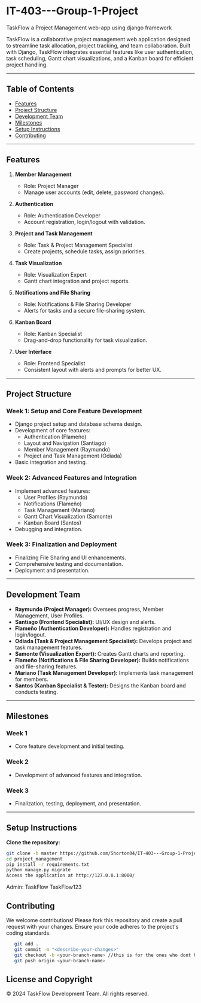 # IT-403---Group-1-Project
TaskFlow a Project Management web-app using django framework


TaskFlow is a collaborative project management web application designed to streamline task allocation, project tracking, and team collaboration. Built with Django, TaskFlow integrates essential features like user authentication, task scheduling, Gantt chart visualizations, and a Kanban board for efficient project handling.

---

## Table of Contents

- [Features](#features)
- [Project Structure](#project-structure)
- [Development Team](#development-team)
- [Milestones](#milestones)
- [Setup Instructions](#setup-instructions)
- [Contributing](#contributing)

---

## Features

1. **Member Management**  
   - Role: Project Manager  
   - Manage user accounts (edit, delete, password changes).

2. **Authentication**  
   - Role: Authentication Developer  
   - Account registration, login/logout with validation.

3. **Project and Task Management**  
   - Role: Task & Project Management Specialist  
   - Create projects, schedule tasks, assign priorities.

4. **Task Visualization**  
   - Role: Visualization Expert  
   - Gantt chart integration and project reports.

5. **Notifications and File Sharing**  
   - Role: Notifications & File Sharing Developer  
   - Alerts for tasks and a secure file-sharing system.

6. **Kanban Board**  
   - Role: Kanban Specialist  
   - Drag-and-drop functionality for task visualization.

7. **User Interface**  
   - Role: Frontend Specialist  
   - Consistent layout with alerts and prompts for better UX.

---

## Project Structure

### Week 1: Setup and Core Feature Development
- Django project setup and database schema design.
- Development of core features:
  - Authentication (Flameño)
  - Layout and Navigation (Santiago)
  - Member Management (Raymundo)
  - Project and Task Management (Odiada)
- Basic integration and testing.

### Week 2: Advanced Features and Integration
- Implement advanced features:
  - User Profiles (Raymundo)
  - Notifications (Flameño)
  - Task Management (Mariano)
  - Gantt Chart Visualization (Samonte)
  - Kanban Board (Santos)
- Debugging and integration.

### Week 3: Finalization and Deployment
- Finalizing File Sharing and UI enhancements.
- Comprehensive testing and documentation.
- Deployment and presentation.

---

## Development Team

- **Raymundo (Project Manager):** Oversees progress, Member Management, User Profiles.
- **Santiago (Frontend Specialist):** UI/UX design and alerts.
- **Flameño (Authentication Developer):** Handles registration and login/logout.
- **Odiada (Task & Project Management Specialist):** Develops project and task management features.
- **Samonte (Visualization Expert):** Creates Gantt charts and reporting.
- **Flameño (Notifications & File Sharing Developer):** Builds notifications and file-sharing features.
- **Mariano (Task Management Developer):** Implements task management for members.
- **Santos (Kanban Specialist & Tester):** Designs the Kanban board and conducts testing.

---

## Milestones

### Week 1
- Core feature development and initial testing.

### Week 2
- Development of advanced features and integration.

### Week 3
- Finalization, testing, deployment, and presentation.

---

## Setup Instructions

**Clone the repository:**
   ```bash
   git clone -b master https://github.com/Shorton04/IT-403---Group-1-Project
   cd project_management
   pip install -r requirements.txt
   python manage.py migrate
   Access the application at http://127.0.0.1:8000/
```
Admin:
TaskFlow
TaskFlow123

## Contributing
We welcome contributions! Please fork this repository and create a pull request with your changes. Ensure your code adheres to the project's coding standards.
```bash
   git add .
   git commit -m "<describe-your-changes>"
   git checkout -b <your-branch-name> //this is for the ones who dont have their branch yet
   git push origin <your-branch-name>
```

## License and Copyright
© 2024 TaskFlow Development Team. All rights reserved.


